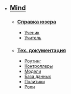 - ## [Mind](/doc/{{version}}/overview)
    - ### [Справка юзера](/doc/{{version}}/user/index)
        - [Ученик](/doc/{{version}}/user/student)
        - [Учитель](/doc/{{version}}/user/teacher)
    - ### [Тех. документация](/doc/{{version}}/tech/index)
        - [Роутинг][routes]
        - [Контроллеры][controllers]
        - [Модели][models]
        - [База данных][db]
        - [Политики][policies]
        - [Роли][roles]


[controllers]: /doc/{{version}}/tech/controllers/index
[models]: /doc/{{version}}/tech/models/index
[policies]: /doc/{{version}}/tech/policies/index
[db]: /doc/{{version}}/tech/db/index
[routes]: /doc/{{version}}/tech/routes
[roles]:  /doc/{{version}}/tech/roles
